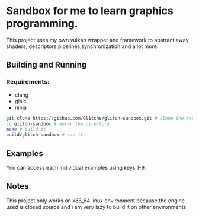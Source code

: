 # Sandbox for me to learn graphics programming.

This project uses my own vulkan wrapper and framework to abstract away shaders,
descriptors,pipelines,synchronization and a lot more.

## Building and Running

### Requirements:
- clang
- glslc
- ninja

```bash
git clone https://github.com/Gl1tchs/glitch-sandbox.git # clone the repository
cd glitch-sandbox # enter the directory
make # build it
build/glitch-sandbox # run it
```

## Examples

You can access each individual examples using keys 1-9.

## Notes

This project only works on x86_64 linux environment because the engine used is
closed source and i am very lazy to build it on other environments.
